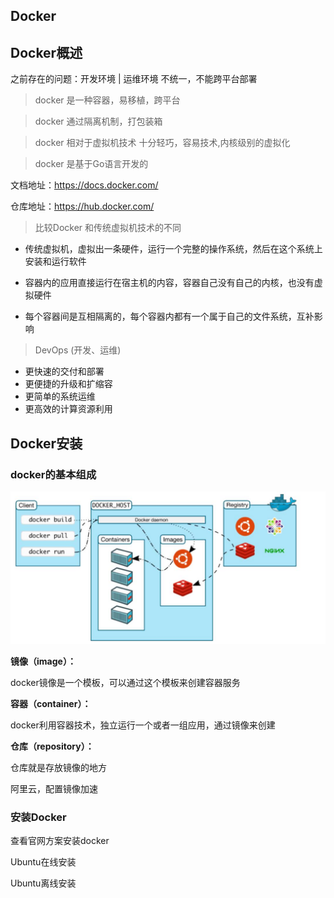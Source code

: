 ## Docker



## Docker概述

之前存在的问题：开发环境 | 运维环境 不统一，不能跨平台部署

> docker 是一种容器，易移植，跨平台

> docker 通过隔离机制，打包装箱

> docker 相对于虚拟机技术 十分轻巧，容易技术,内核级别的虚拟化

> docker 是基于Go语言开发的



文档地址：https://docs.docker.com/

仓库地址：https://hub.docker.com/



> 比较Docker 和传统虚拟机技术的不同

- 传统虚拟机，虚拟出一条硬件，运行一个完整的操作系统，然后在这个系统上安装和运行软件

- 容器内的应用直接运行在宿主机的内容，容器自己没有自己的内核，也没有虚拟硬件

- 每个容器间是互相隔离的，每个容器内都有一个属于自己的文件系统，互补影响

  

> DevOps (开发、运维)

- 更快速的交付和部署
- 更便捷的升级和扩缩容
- 更简单的系统运维
- 更高效的计算资源利用



## Docker安装

### docker的基本组成

![img](docker.assets\idig8.com&app=2002&size=f9999,10000&q=a80&n=0&g=0n&fmt=jpeg)

**镜像（image）：**

docker镜像是一个模板，可以通过这个模板来创建容器服务

**容器（container）：**

docker利用容器技术，独立运行一个或者一组应用，通过镜像来创建

**仓库（repository）：**

仓库就是存放镜像的地方

阿里云，配置镜像加速

### 安装Docker

查看官网方案安装docker

Ubuntu在线安装

Ubuntu离线安装
